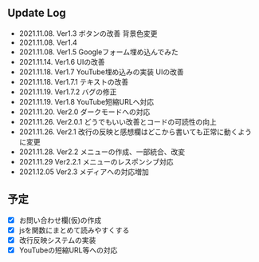 ## Update Log
* 2021.11.08. Ver1.3 ボタンの改善 背景色変更
* 2021.11.08. Ver1.4
* 2021.11.08. Ver1.5 Googleフォーム埋め込んでみた
* 2021.11.14. Ver1.6 UIの改善
* 2021.11.18. Ver1.7 YouTube埋め込みの実装 UIの改善
* 2021.11.18. Ver1.7.1 テキストの改善
* 2021.11.19. Ver1.7.2 バグの修正
* 2021.11.19. Ver1.8 YouTube短縮URLへ対応
* 2021.11.20. Ver2.0 ダークモードへの対応
* 2021.11.26. Ver2.0.1 どうでもいい改善とコードの可読性の向上  
* 2021.11.26. Ver2.1 改行の反映と感想欄はどこから書いても正常に動くように変更
* 2021.11.28. Ver2.2 メニューの作成、一部統合、改変
* 2021.11.29  Ver2.2.1 メニューのレスポンシブ対応
* 2021.12.05  Ver2.3 メディアへの対応増加 
## 予定
- [x]  お問い合わせ欄(仮)の作成
- [x]  jsを関数にまとめて読みやすくする
- [x]  改行反映システムの実装
- [x]  YouTubeの短縮URL等への対応
